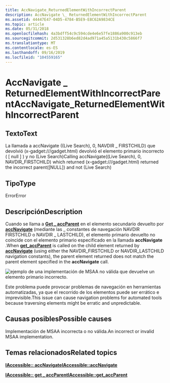 ```yaml
---
title: AccNavigate_ReturnedElementWithIncorrectParent
description: AccNavigate \_ ReturnedElementWithIncorrectParent
ms.assetid: 44447E47-04D5-4784-B5E9-E8C62A9834CE
ms.topic: article
ms.date: 05/31/2018
ms.openlocfilehash: 4a3bdff54c9c594cde4e6e57fe1886a900c913eb
ms.sourcegitcommit: 2d531328b6ed82d4ad971a45a5131b430c5866f7
ms.translationtype: MT
ms.contentlocale: es-ES
ms.lasthandoff: 09/16/2019
ms.locfileid: "104559165"
---
```

# <a name="accnavigate_returnedelementwithincorrectparent"></a><span data-ttu-id="22322-103">AccNavigate \_ ReturnedElementWithIncorrectParent</span><span class="sxs-lookup"><span data-stu-id="22322-103">AccNavigate\_ReturnedElementWithIncorrectParent</span></span>

## <a name="text"></a><span data-ttu-id="22322-104">Texto</span><span class="sxs-lookup"><span data-stu-id="22322-104">Text</span></span>

<span data-ttu-id="22322-105">La llamada a accNavigate ((Live Search), 0, NAVDIR \_ FIRSTCHILD) que devolvió (x-gadget:///gadget.html) devolvió el elemento primario incorrecto ( \[ null \] ) y no (Live Search)</span><span class="sxs-lookup"><span data-stu-id="22322-105">Calling accNavigate((Live Search), 0, NAVDIR\_FIRSTCHILD) which returned (x-gadget:///gadget.html) returned the incorrect parent(\[NULL\]) and not (Live Search)</span></span>

## <a name="type"></a><span data-ttu-id="22322-106">Tipo</span><span class="sxs-lookup"><span data-stu-id="22322-106">Type</span></span>

<span data-ttu-id="22322-107">Error</span><span class="sxs-lookup"><span data-stu-id="22322-107">Error</span></span>

## <a name="description"></a><span data-ttu-id="22322-108">Descripción</span><span class="sxs-lookup"><span data-stu-id="22322-108">Description</span></span>

<span data-ttu-id="22322-109">Cuando se llama a [**Get \_ accParent**](/windows/desktop/api/Oleacc/nf-oleacc-iaccessible-get_accparent) en el elemento secundario devuelto por [**accNavigate**](/windows/desktop/api/Oleacc/nf-oleacc-iaccessible-accnavigate) (mediante las \_ constantes de navegación NAVDIR FIRSTCHILD o NAVDIR \_ LASTCHILD), el elemento primario devuelto no coincide con el elemento primario especificado en la llamada **accNavigate** .</span><span class="sxs-lookup"><span data-stu-id="22322-109">When [**get\_accParent**](/windows/desktop/api/Oleacc/nf-oleacc-iaccessible-get_accparent) is called on the child element returned by [**accNavigate**](/windows/desktop/api/Oleacc/nf-oleacc-iaccessible-accnavigate) (using either the NAVDIR\_FIRSTCHILD or NAVDIR\_LASTCHILD navigation constants), the parent element returned does not match the parent element specified in the **accNavigate** call.</span></span>

![ejemplo de una implementación de MSAA no válida que devuelve un elemento primario incorrecto.](images/accchecker-invalid-msaa-parent.png)

<span data-ttu-id="22322-111">Este problema puede provocar problemas de navegación en herramientas automatizadas, ya que el recorrido de los elementos puede ser errático e imprevisible.</span><span class="sxs-lookup"><span data-stu-id="22322-111">This issue can cause navigation problems for automated tools because traversing elements might be erratic and unpredictable.</span></span>

## <a name="possible-causes"></a><span data-ttu-id="22322-112">Causas posibles</span><span class="sxs-lookup"><span data-stu-id="22322-112">Possible causes</span></span>

<span data-ttu-id="22322-113">Implementación de MSAA incorrecta o no válida.</span><span class="sxs-lookup"><span data-stu-id="22322-113">An incorrect or invalid MSAA implementation.</span></span>

## <a name="related-topics"></a><span data-ttu-id="22322-114">Temas relacionados</span><span class="sxs-lookup"><span data-stu-id="22322-114">Related topics</span></span>

<dl> <dt>

[<span data-ttu-id="22322-115">**IAccessible:: accNavigate**</span><span class="sxs-lookup"><span data-stu-id="22322-115">**IAccessible::accNavigate**</span></span>](/windows/desktop/api/Oleacc/nf-oleacc-iaccessible-accnavigate)
</dt> <dt>

[<span data-ttu-id="22322-116">**IAccessible:: get \_ accParent**</span><span class="sxs-lookup"><span data-stu-id="22322-116">**IAccessible::get\_accParent**</span></span>](/windows/desktop/api/Oleacc/nf-oleacc-iaccessible-get_accparent)
</dt> </dl>

 

 





